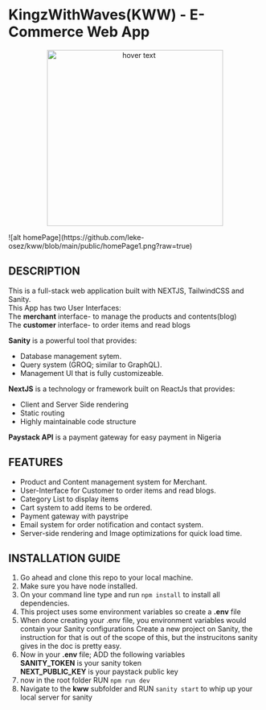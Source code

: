 # KingzWithWaves(KWW) - E-Commerce Web App
<p align="center">
  <img src="public/homePage1.png"  height="350" title="hover text">
</p>
![alt homePage](https://github.com/leke-osez/kww/blob/main/public/homePage1.png?raw=true)

## DESCRIPTION
This is a full-stack web application built with NEXTJS, TailwindCSS and Sanity.<br>
This App has two User Interfaces: <br>
The __merchant__ interface- to manage the products and contents(blog) <br>
The __customer__ interface- to order items and read blogs <br>

__Sanity__ is a powerful tool that provides:
- Database management sytem.
- Query system (GROQ; similar to GraphQL).
- Management UI that is fully customizeable.

__NextJS__ is a technology or framework built on ReactJs that provides:
- Client and Server Side rendering
- Static routing 
- Highly maintainable code structure

__Paystack API__ is a payment gateway for easy payment in Nigeria

## FEATURES
- Product and Content management system for Merchant.
- User-Interface for Customer to order items and read blogs.
- Category List to display items
- Cart system to add items to be ordered.
- Payment gateway with paystripe
- Email system for order notification and contact system.
- Server-side rendering and Image optimizations for quick load time.

## INSTALLATION GUIDE
1. Go ahead and clone this repo to your local machine.
2. Make sure you have node installed.
3. On your command line type and run `npm install` to install all dependencies.
4. This project uses some environment variables so create a __.env__ file
5. When done creating your .env file, you environment variables would contain your Sanity configurations
   Create a new project on Sanity, the instruction for that is out of the scope of this, but the instrucitons sanity gives in the doc is pretty easy.
6. Now in your __.env__ file; ADD the following variables <br>
   __SANITY_TOKEN__ is your sanity token <br>
   __NEXT_PUBLIC_KEY__ is your paystack public key <br>
7. now in the root folder RUN `npm run dev`
8. Navigate to the __kww__ subfolder and RUN `sanity start` to whip up your local server for sanity
